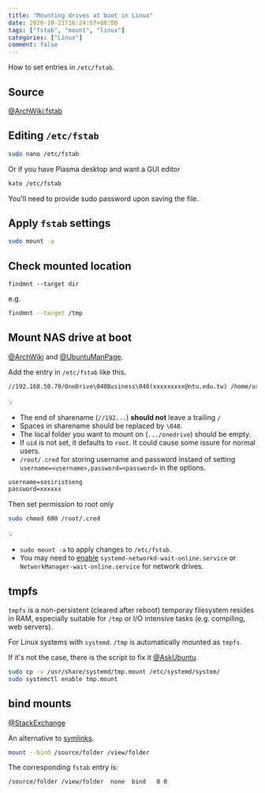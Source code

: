 ```yaml
---
title: "Mounting drives at boot in Linux"
date: 2020-10-21T16:24:57+08:00
tags: ["fstab", "mount", "linux"]
categories: ["Linux"]
comment: false
---
```


How to set entries in `/etc/fstab`.

<!--more-->

## Source

[@ArchWiki:fstab](https://wiki.archlinux.org/index.php/Fstab)

## Editing `/etc/fstab`

```bash
sudo nano /etc/fstab
```

Or if you have Plasma desktop and want a GUI editor

```bash
kate /etc/fstab
```

You'll need to provide sudo password upon saving the file.

## Apply `fstab` settings

```bash
sudo mount -a
```

## Check mounted location

`findmnt --target dir`

e.g.

```bash
findmnt --target /tmp
```

## Mount NAS drive at boot

[@ArchWiki](https://wiki.archlinux.org/index.php/Samba#Automatic_mounting) and [@UbuntuManPage](https://manpages.ubuntu.com/manpages/focal/man8/mount.cifs.8.html).

Add the entry in `/etc/fstab` like this.

```txt /etc/fstab
//192.168.50.70/OneDrive\040Business\040(xxxxxxxxx@ntu.edu.tw) /home/username/onedrive cifs uid=sosiristseng,credentials=/root/.cred,iocharset=utf8 0 0
```

💡
- The end of sharename (`//192...`) **should not** leave a trailing `/`
- Spaces in sharename should be replaced by `\040`.
- The local folder you want to mount on (`.../onedrive`) should be empty.
- If `uid` is not set, it defaults to `root`. It could cause some issure for normal users.
- `/root/.cred` for storing username and password instaed of setting `username=<username>,password=<password>` in the options.


```txt  /root/.cred
username=sosiristseng
password=xxxxxx
```

Then set permission to root only

```bash
sudo chmod 600 /root/.cred
```

💡
- `sudo mount -a` to apply changes to `/etc/fstab`.
- You may need to [enable](https://wiki.archlinux.org/index.php/Enable) `systemd-networkd-wait-online.service` or `NetworkManager-wait-online.service` for network drives.

## tmpfs

`tmpfs` is a non-persistent (cleared after reboot) temporay filesystem resides in RAM, especially suitable for `/tmp` or I/O intensive tasks (e.g. compiling, web servers).

For Linux systems with `systemd`. `/tmp` is automatically mounted as `tmpfs`.

If it's not the case, there is the script to fix it [@AskUbuntu](https://askubuntu.com/questions/1232004/mounting-tmp-as-tmpfs-on-ubuntu-20-04).

```bash
sudo cp -v /usr/share/systemd/tmp.mount /etc/systemd/system/
sudo systemctl enable tmp.mount
```

## bind mounts

[@StackExchange](https://unix.stackexchange.com/questions/198590/what-is-a-bind-mount)

An alternative to [symlinks](https://en.wikipedia.org/wiki/Symbolic_link).

```bash
mount --bind /source/folder /view/folder
```

The corresponding `fstab` entry is:

```txt /etc/fstab
/source/folder /view/folder  none  bind   0 0
```

